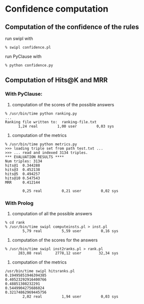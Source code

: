 # Confidence computation 

## Computation of the confidence of the rules

run swipl with

```
% swipl confidence.pl
```
run PyClause with 

```
% python confidence.py
```

## Computation of Hits@K and MRR

### With PyClause:

1. computation of the scores of the possible answers
```
% /usr/bin/time python ranking.py 
...
Ranking file written to:  ranking-file.txt
      1,24 real         1,00 user         0,03 sys
```
1. computation of the metrics
```
% /usr/bin/time python metrics.py 
>>> loading triple set from path test.txt ...
>>> ... read and indexed 3134 triples.
*** EVALUATION RESULTS ****
Num triples: 3134
hits@1  0.344288
hits@3  0.452138
hits@5  0.494257
hits@10 0.547543
MRR     0.412144

        0,25 real         0,21 user         0,02 sys
```
### With Prolog
1. computation of all the possible answers
```
% cd rank
% /usr/bin/time swipl computeinsts.pl > inst.pl
        5,79 real         5,59 user         0,16 sys
```
1. computation of the scores for the answers
```
% /usr/bin/time swipl inst2ranks.pl > rank.pl
      283,08 real      2778,12 user        32,34 sys
```
1. computation of the metrics
```
/usr/bin/time swipl hitsranks.pl
0.19495851946394385
0.40523292916400766
0.48851308232291
0.5449904275686024
0.32174862969445756
        2,02 real         1,94 user         0,03 sys
```
